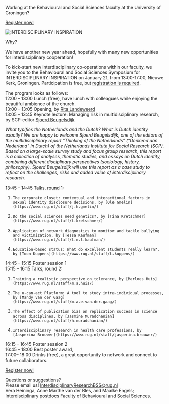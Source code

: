 Working at the Behavioural and Social Sciences faculty at the University of Groningen?

[Register now!](https://docs.google.com/forms/d/e/1FAIpQLSfbSeR0jDoU4hPfR7ism-33ORAv2V4cu7AyUGsBx3wGOvKj5g/viewform)

![INTERDISCIPLINARY INSPIRATION](http://HeiningaVE.github.io/img/mail-banner-interdisciplinair-symp.png)

Why?

We have another new year ahead, hopefully with many new opportunities for interdisciplinary cooperation!

To kick-start new interdisciplinary co-operations within our faculty, we invite you to the Behavioural and Social Sciences Symposium for INTERDISCIPLINARY INSPIRATION on January 21, from 13:00-17:00, Nieuwe Kerk, Groningen. Participation is free, but [registration is required](https://docs.google.com/forms/d/e/1FAIpQLSfbSeR0jDoU4hPfR7ism-33ORAv2V4cu7AyUGsBx3wGOvKj5g/viewform).

The program looks as follows:  
12:00 – 13:00                Lunch (free), have lunch with colleagues while enjoying the beautiful ambience of the church.  
13:00 – 13:05                Opening, by [Rita Landeweerd](https://www.rug.nl/staff/r.j.landeweerd/)   
13:05 – 13:45                Keynote lecture: Managing risk in multidisciplinary research, by SCP-editor [Sjoerd Beugelsdijk](https://www.rug.nl/feb/news/2019/sjoerd-beugelsdijk-redacteur-denkend-aan-nederland)  

*What typifies the Netherlands and the Dutch? What is Dutch identity exactly? We are happy to welcome Sjoerd Beugelsdijk, one of the editors of the multidisciplinary report "Thinking of the Netherlands” (“Denkend aan Nederland" in Dutch) of the Netherlands Institute for Social Research (SCP). Based on a large-scale survey study and focus group research, this report is a collection of analyses, thematic studies, and essays on Dutch identity, combining different disciplinary perspectives (sociology, history, philosophy). Sjoerd Beugelsdijk will use this report as a case study to reflect on the challenges, risks and added value of interdisciplinary research.*

13:45 – 14:45                Talks, round 1:  

1.     The corporate closet: contextual and interactional factors in sexual identity disclosure decisions, by [Ole Gmelin](https://www.rug.nl/staff/j.h.gmelin/)
2.     Do the social sciences need genetics?, by [Tina Kretschmer](https://www.rug.nl/staff/t.kretschmer/)
3.     Application of network diagnostics to monitor and tackle bullying and victimization, by [Tessa Kaufman](https://www.rug.nl/staff/t.m.l.kaufman/)
4.     Education-based status: What do excellent students really learn?, by [Toon Kuppens](https://www.rug.nl/staff/t.kuppens/)

14:45 – 15:15                Poster session 1  
15:15 – 16:15                Talks, round 2:  

1.     Training a realistic perspective on tolerance, by [Marloes Huis](https://www.rug.nl/staff/m.a.huis/)
2.     The u-can-act Platform: A tool to study intra-individual processes, by [Mandy van der Gaag](https://www.rug.nl/staff/m.a.e.van.der.gaag/) 
3.     The effect of publication bias on replication success in science across disciplines, by [Jasmine Muradchanian](https://www.rug.nl/staff/h.muradchanian/)
4.     Interdisciplinary research in health care professions, by [Jasperina Brouwer](https://www.rug.nl/staff/jasperina.brouwer/)

16:15 – 16:45                Poster session 2  
16:45 – 18:00                Best poster award,   
17:00– 18:00                 Drinks (free), a great opportunity to network and connect to future collaborators.

[Register now!](https://docs.google.com/forms/d/e/1FAIpQLSfbSeR0jDoU4hPfR7ism-33ORAv2V4cu7AyUGsBx3wGOvKj5g/viewform)

Questions or suggestions?    
Please email us! InterdisciplinaryResearchBSS@rug.nl  
Vera Heininga, Anne Marthe van der Bles, and Maaike Engels; Interdisciplinary postdocs Faculty of Behavioural and Social Sciences.

